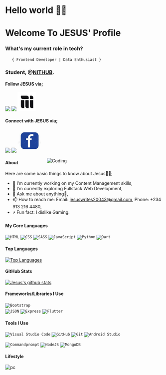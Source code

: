 <h1>Hello world 👋🏾</h1>
    
<h1>Welcome To JESUS' Profile</h1>



###   **What's my current role in tech?** </h2>
       { Frontend Developer | Data Enthusiast } 

###   **Student, @<a href="https://github.com/Nithub-Unilag/">NITHUB</a>.** </h2>
#### Follow JESUS via;
<a href="https://github.com/JesusOfLagos"><img src="images/github.png" width="60" /></a>
<a href="https://www.instagram.com/akanlejesus/"><img src="images/ig.png" width="60" /></a>
<a href="https://mainstack.me/jesusoflagos/"><img src="mainstack.svg" width="60" /></a>



#### Connect with JESUS via; 
<a href="https://www.linkedin.com/in/jesusoflagos/"><img src="images/linkedin.png" width="60" /></a>
<a href="https://twitter.com/forjesusoflagos"><img src="images/twitter.png" width="60" /></a>
<a href="https://facebook.com/akanlejesus"><img src="facebook.jpg" width="75" /></a>


<img align="right" alt="Coding" width="370" src="https://miro.medium.com/max/680/0*7Q3yvSIv_t0ioJ-Z.gif"/>

#### About
Here are some basic things to know about Jesus👳‍♂;

- 🔭 I’m currently working on my Content Management skills,
- 🌱 I’m currently exploring Fullstack Web Development,
- 💬 Ask me about anything🌚,
- 📫 How to reach me: Email: jesuswrites20043@gmail.com, Phone: +234 913 216 4480,
- ⚡ Fun fact: I dislike Gaming.

#### My Core Languages
<code><img src="images/html.jpg" width="60" title="HTML" /></code>
<code><img src="images/css.jpg" width="60" title="CSS" /></code>
<code><img src="images/sass.jpg" width="60" title="SASS" /></code>
<code><img src="images/javascript.png" width="60" title="JavaScript" /></code>
<code><img src="images/python.png" width="60" title="Python" /></code>
<code><img src="images/dart.png" width="65" title="Dart" /></code>


#### Top Languages

<a href="https://github.com/JesusOfLagos" align="left"><img src="https://github-readme-stats.vercel.app/api/top-langs/?username=JesusOfLagos&langs_count=10&title_color=0891b2&text_color=ffffff&icon_color=0891b2&bg_color=1c1917&hide_border=true&locale=en&custom_title=Top%20%Languages" alt="Top Languages" /></a>

#### GitHub Stats

[![Jesus's github stats](https://github-readme-stats.vercel.app/api?username=JesusOfLagos&show_icons=true&theme=nightowl)](https://github.com/anuraghazra/github-readme-stats)



#### Frameworks/Libraries I Use
<code><img src="images/B.png" width="70" title="Bootstrap" /></code>  
<code><img src="images/json.png" width="70" title="JSON" /></code>
<code><img src="images/express.png" width="65" title="Express" /></code>
<code><img src="images/flutter.png" width="65" title="Flutter" /></code>

#### Tools I Use
<code><img src="images/visualstudio.svg" width="60" title="Visual Studio Code" /></code>
<code><img src="images/github.jpg" width="60" title="GitHub" /></code>
<code><img src="images/git.jpg" width="60" title="Git" /></code>
<code><img src="images/android-studio.png" width="60" title="Android Studio" /></code>
<!-- <code><img src="images/power.png" width="80" title="Powershell" /></code> -->
<code><img src="images/command.png" width="70" title="Commandprompt" /></code>
<code><img src="images/R.png" width="50" title="NodeJS" /></code>
<code><img src="images/" width="50" title="MongoDB" /></code>

             
             
       
#### Lifestyle
![pc](https://user-images.githubusercontent.com/105937740/186015907-bd8b7db8-f875-454b-bf1a-36177129aa42.gif)

